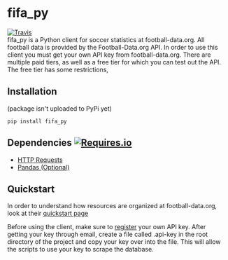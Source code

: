 
# fifa_py
[![Travis](https://img.shields.io/travis/seemethere/nba_py.svg?style=flat-square)](https://travis-ci.org/sports-analytics/fifa_py)   
fifa_py is a Python client for soccer statistics at football-data.org. All football data is provided by the Football-Data.org API. In order to use this client you must get your own API key from football-data.org. There are multiple paid tiers, as well as a free tier for which you can test out the API. The free tier has some restrictions,  

## Installation
(package isn't uploaded to PyPi yet)
```
pip install fifa_py
```

## Dependencies [![Requires.io](https://img.shields.io/requires/github/sports-analytics/fifa_py.svg?style=flat-square)](https://requires.io/github/sports-analytics/fifa_py/requirements/?branch=master)
- [HTTP Requests](http://www.python-requests.org/en/latest/)
- [Pandas (Optional)](https://pandas.pydata.org/)


## Quickstart
In order to understand how resources are organized at football-data.org, look at their [quickstart page](https://www.football-data.org/documentation/quickstart)

Before using the client, make sure to [register](https://www.football-data.org/client/register) your own API key. After getting your key through email, create a file called .api-key in the root directory of the project and copy your key over into the file. This will allow the scripts to use your key to scrape the database.
